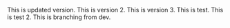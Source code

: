 This is updated version.
This is version 2.
This is version 3.
This is test.
This is test 2.
This is branching from dev.